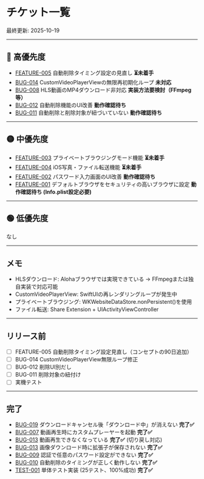 # チケット一覧

最終更新: 2025-10-19

---

## 🔴 高優先度

- [FEATURE-005](02-improvements/FEATURE-005-auto-delete-timing-redesign.md) 自動削除タイミング設定の見直し **⏳未着手**
- [BUG-014](02-improvements/BUG-014-custom-player-infinite-loop.md) CustomVideoPlayerViewの無限再初期化ループ **未対応**
- [BUG-008](02-improvements/BUG-008-hls-to-mp4.md) HLS動画のMP4ダウンロード非対応 **実装方法要検討（FFmpeg等）**
- [BUG-012](02-improvements/BUG-012-auto-delete-ui-improvements.md) 自動削除機能のUI改善 **動作確認待ち**
- [BUG-011](02-improvements/BUG-011-auto-delete-targets.md) 自動削除と削除対象が紐づいていない **動作確認待ち**

---

## 🟡 中優先度

- [FEATURE-003](02-improvements/FEATURE-003-private-browsing-mode.md) プライベートブラウジングモード機能 **⏳未着手**
- [FEATURE-004](02-improvements/FEATURE-004-file-import-export.md) iOS写真・ファイル転送機能 **⏳未着手**
- [FEATURE-002](02-improvements/FEATURE-002-password-ui-improvement.md) パスワード入力画面のUI改善 **動作確認待ち**
- [FEATURE-001](02-improvements/FEATURE-001-secure-default-browser.md) デフォルトブラウザをセキュリティの高いブラウザに設定 **動作確認待ち (Info.plist設定必要)**

---

## 🟢 低優先度

なし

---

## メモ

- HLSダウンロード: Alohaブラウザでは実現できている → FFmpegまたは独自実装で対応可能
- CustomVideoPlayerView: SwiftUIの再レンダリングループが発生中
- プライベートブラウジング: WKWebsiteDataStore.nonPersistent()を使用
- ファイル転送: Share Extension + UIActivityViewController

---

## リリース前

- [ ] FEATURE-005 自動削除タイミング設定見直し（コンセプトの90日追加）
- [ ] BUG-014 CustomVideoPlayerView無限ループ修正
- [ ] BUG-012 削除UI別だし
- [ ] BUG-011 削除対象の紐付け
- [ ] 実機テスト

---

## 完了

- [BUG-019](02-improvements/BUG-019-download-cancel-status-not-cleared.md) ダウンロードキャンセル後「ダウンロード中」が消えない **完了✅**
- [BUG-007](02-improvements/BUG-007-video-download-timing.md) 動画再生時にカスタムプレーヤーを起動 **完了✅**
- [BUG-013](02-improvements/BUG-013-video-playback-not-working.md) 動画再生できなくなっている **完了✅** (切り戻し対応)
- [BUG-013](02-improvements/BUG-013-image-download-no-extension.md) 画像ダウンロード時に拡張子が保存されない **完了✅**
- [BUG-009](02-improvements/BUG-009-password-setting.md) 認証で任意のパスワード設定ができない **完了✅**
- [BUG-010](02-improvements/BUG-010-auto-delete-timing.md) 自動削除のタイミングが正しく動作しない **完了✅**
- [TEST-001](05-testing/TEST_SUMMARY.md) 単体テスト実装 (25テスト、100%成功) **完了✅**
